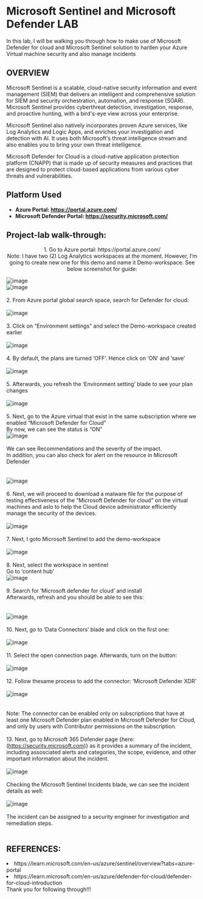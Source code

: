 # Microsoft Sentinel and Microsoft Defender LAB
In this lab, I will be walking you through how to make use of Microsoft Defender for cloud and Microsoft Sentinel solution to harden your Azure Virtual machine security and also manage incidents

<h2>OVERVIEW</h2>

<p>Microsoft Sentinel is a scalable, cloud-native security information and event management (SIEM) that delivers an intelligent and comprehensive solution for SIEM and security orchestration, automation, and response (SOAR). Microsoft Sentinel provides cyberthreat detection, investigation, response, and proactive hunting, with a bird's-eye view across your enterprise.

<p>Microsoft Sentinel also natively incorporates proven Azure services, like Log Analytics and Logic Apps, and enriches your investigation and detection with AI. It uses both Microsoft's threat intelligence stream and also enables you to bring your own threat intelligence.

<p>Microsoft Defender for Cloud is a cloud-native application protection platform (CNAPP) that is made up of security measures and practices that are designed to protect cloud-based applications from various cyber threats and vulnerabilities. </p>


<h2>Platform Used</h2>

- <b>Azure Portal: https://portal.azure.com/</b> 
- <b>Microsoft Defender Portal: https://security.microsoft.com/</b>

<h2>Project-lab walk-through:</h2>

<p align="center">
1. Go to Azure portal: https://portal.azure.com/ 
<br>  
Note: I have two (2) Log Analytics workspaces at the moment. However, I’m going to create new one for this demo and name it Demo-workspace. See below screenshot for guide:
 
<br>

 ![image](https://github.com/user-attachments/assets/0db41cd3-7d57-4f44-9067-591fe7432a82) 
 <br>
 ![image](https://github.com/user-attachments/assets/21363dbe-dd63-4ed9-ac92-cada0f8a65ed)
<br/>
<br>
2. From Azure portal global search space, search for Defender for cloud: 
<br />
<br />
![image](https://github.com/user-attachments/assets/691cf1bd-2c89-4c07-8a09-8a3a44168efb)
<br />
<br />
3. Click on “Environment settings” and select the Demo-workspace created earlier
<br />
<br />
![image](https://github.com/user-attachments/assets/934b6897-4574-4700-9d86-a87984e49caf)
<br />
<br />
4. By default, the plans are turned ‘OFF’. Hence click on ‘ON’ and ‘save’
<br />
<br />
![image](https://github.com/user-attachments/assets/a796c8f7-b558-4c69-bb46-4c5f6e7af787)
<br />
<br />
5. Afterwards, you refresh the ‘Environment setting’ blade to see your plan changes
<br />
<br />
![image](https://github.com/user-attachments/assets/3c31e035-a938-4d1d-89a2-9d6b8b808305)
<br />
<br />
5. Next, go to the Azure virtual that exist in the same subscription where we enabled “Microsoft Defender for Cloud”
<br> By now, we can see the status is “ON” <br />
![image](https://github.com/user-attachments/assets/5924e365-024d-4d47-a1bd-1e0458522fe1)
<br />
<br />
We can see Recommendations and the severity of the impact.
<br> In addition, you can also check for alert on the resource in Microsoft Defender <br />
<br />
<br />
![image](https://github.com/user-attachments/assets/dc496ea8-a312-4793-a0e4-605ea7cfaeba)
<br />
<br />
6. Next, we will proceed to download a malware file for the purpose of testing effectiveness of the “Microsoft Defender for cloud” on the virtual machines and aslo to help the Cloud device administrator efficiently manage the security of the devices.
<br />
<br />
![image](https://github.com/user-attachments/assets/23cb1e56-68fa-4b92-a529-adc62357c5a0)
<br />
<br />
7. Next, I goto Microsoft Sentinel to add the demo-workspace
<br />
<br />
![image](https://github.com/user-attachments/assets/874ac8f7-0703-49c8-9079-fe21a0e661a0)
<br />
<br />
8. Next, select the workspace in sentinel
<br> Go to ‘content hub’ <br />
![image](https://github.com/user-attachments/assets/c730286e-9806-4e7e-bfb2-ae8ce3640d9c)
<br />
<br />
9. Search for ‘Microsoft defender for cloud’ and install
<br> Afterwards, refresh and you should be able to see this:
<br />
<br />
<br />
![image](https://github.com/user-attachments/assets/889ed745-7a6b-40fe-883e-b38222dc86dd)
<br />
<br />
10. Next, go to ‘Data Connectors’ blade and click on the first one:
<br />
<br />
![image](https://github.com/user-attachments/assets/3f28519c-ae4e-42d4-ac97-5d84fc884546)
<br />
<br />
11. Select the open connection page. Afterwards, turn on the button:
<br />
<br />
![image](https://github.com/user-attachments/assets/a1596245-d032-4520-97f4-fca5443d0b87)
<br />
<br />
12. Follow thesame process to add the connector: ‘Microsoft Defender XDR’
<br />
<br />
![image](https://github.com/user-attachments/assets/81d4024f-8073-4aa1-be0b-a5ef19b09977)
<br />
<br />
<br>Note: The connector can be enabled only on subscriptions that have at least one Microsoft Defender plan enabled in Microsoft Defender for Cloud, and only by users with Contributor permissions on the subscription.
<br />
<br />
13. Next, go to Microsoft 365 Defender page {here:(https://security.microsoft.com)} as it provides a summary of the incident, including assosciated alerts and categories, the scope, evidence, and other important information about the incident.
<br />
<br />
![image](https://github.com/user-attachments/assets/28ad1fe5-8304-4d42-bb5a-596fe5c4e69b)
<br />
<br />
Checking the Microsoft Sentinel Incidents blade, we can see the incident details as well:
<br />
<br />
![image](https://github.com/user-attachments/assets/00f6618b-2d43-4874-8797-b5503268562e)
<br />
<br />
The incident can be assigned to a security engineer for investigation and remediation steps.
<br />
<br />
<h2>REFERENCES:</h2>
<li>https://learn.microsoft.com/en-us/azure/sentinel/overview?tabs=azure-portal
<li>https://learn.microsoft.com/en-us/azure/defender-for-cloud/defender-for-cloud-introduction</li>
Thank you for following through!!!
<br />
